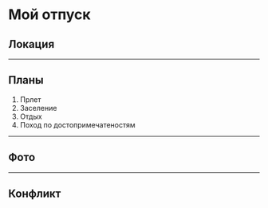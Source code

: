 # Мой отпуск

## Локация

---

## Планы
1. Прлет
2. Заселение
3. Отдых
4. Поход по достопримечатеностям
---

## Фото

---

## Конфликт